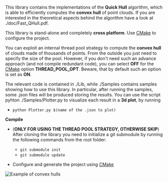 This library contains the implementations of the **Quick Hull** algorithm, which is able to efficiently computes the **convex hull** of point clouds.
If you are interested in the theoretical aspects behind the algorithm have a look at ./doc/Fast_QHull.pdf.

This library is stand-alone and completely **cross platform**. Use [CMake](https://cmake.org) to configure the project.

You can exploit an internal thread pool strategy to compute the **convex hull** of clouds made of thousands of points. 
From the outside you just need to specify the size of the pool.
However, if you don't need such an advance approach (and not compile redundant code), you can select **OFF** for the 
[CMake](https://cmake.org) option **THREAD_POOL_OPT**. Beware, that by default such an option is set as **ON**.

The relevant code is contained in ./Lib, while ./Samples contains samples showing how to use this library.
In particular, after running the samples, some .json files will be produced storing the results.
You can use the script pyhton ./Samples/Plotter.py to visualize each result in a **3d plot**, by running

 * `python Plotter.py $(name of the .json to plot)`
 
**Compile**

 * (**ONLY FOR USING THE THREAD POOL STRATEGY, OTHERWISE SKIP**) After cloning the library you need to initialize a git submodule by running the following commands from the root folder:
   
   * `git submodule init`
   * `git submodule update`
   
 * Configure and generate the project using [CMake](https://cmake.org)
 
 ![Example of convex hulls](https://github.com/andreacasalino/Fast-Quick-hull/blob/master/CH.png)
